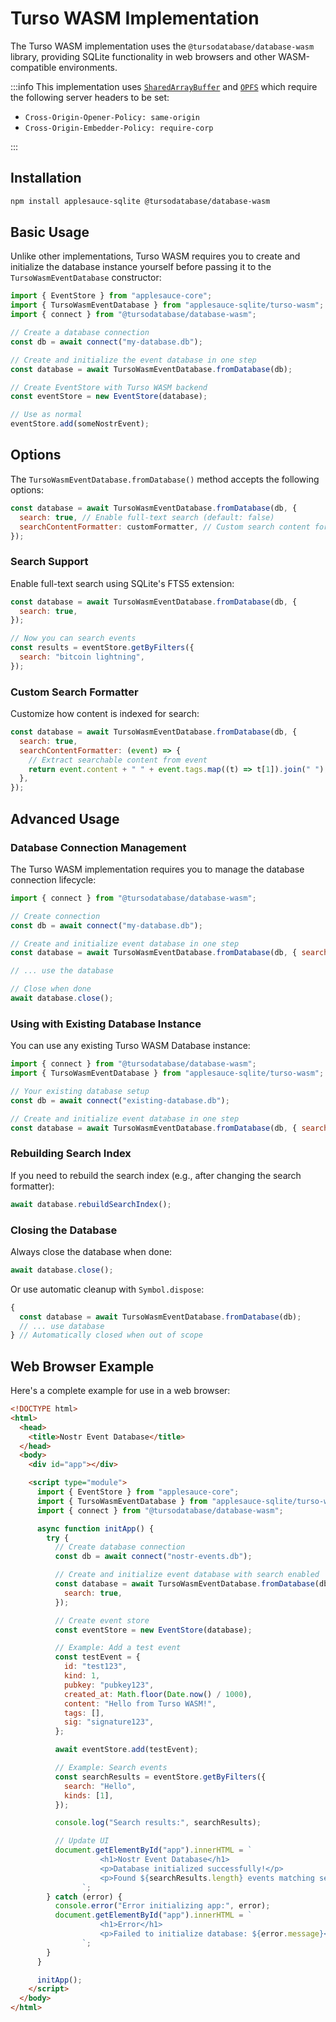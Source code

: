 # Turso WASM Implementation

The Turso WASM implementation uses the `@tursodatabase/database-wasm` library, providing SQLite functionality in web browsers and other WASM-compatible environments.

:::info
This implementation uses [`SharedArrayBuffer`](https://developer.mozilla.org/en-US/docs/Web/JavaScript/Reference/Global_Objects/SharedArrayBuffer) and [`OPFS`](https://developer.mozilla.org/en-US/docs/Web/API/File_System_API/Origin_private_file_system) which require the following server headers to be set:

- `Cross-Origin-Opener-Policy: same-origin`
- `Cross-Origin-Embedder-Policy: require-corp`

:::

## Installation

```bash
npm install applesauce-sqlite @tursodatabase/database-wasm
```

## Basic Usage

Unlike other implementations, Turso WASM requires you to create and initialize the database instance yourself before passing it to the `TursoWasmEventDatabase` constructor:

```js
import { EventStore } from "applesauce-core";
import { TursoWasmEventDatabase } from "applesauce-sqlite/turso-wasm";
import { connect } from "@tursodatabase/database-wasm";

// Create a database connection
const db = await connect("my-database.db");

// Create and initialize the event database in one step
const database = await TursoWasmEventDatabase.fromDatabase(db);

// Create EventStore with Turso WASM backend
const eventStore = new EventStore(database);

// Use as normal
eventStore.add(someNostrEvent);
```

## Options

The `TursoWasmEventDatabase.fromDatabase()` method accepts the following options:

```js
const database = await TursoWasmEventDatabase.fromDatabase(db, {
  search: true, // Enable full-text search (default: false)
  searchContentFormatter: customFormatter, // Custom search content formatter
});
```

### Search Support

Enable full-text search using SQLite's FTS5 extension:

```js
const database = await TursoWasmEventDatabase.fromDatabase(db, {
  search: true,
});

// Now you can search events
const results = eventStore.getByFilters({
  search: "bitcoin lightning",
});
```

### Custom Search Formatter

Customize how content is indexed for search:

```js
const database = await TursoWasmEventDatabase.fromDatabase(db, {
  search: true,
  searchContentFormatter: (event) => {
    // Extract searchable content from event
    return event.content + " " + event.tags.map((t) => t[1]).join(" ");
  },
});
```

## Advanced Usage

### Database Connection Management

The Turso WASM implementation requires you to manage the database connection lifecycle:

```js
import { connect } from "@tursodatabase/database-wasm";

// Create connection
const db = await connect("my-database.db");

// Create and initialize event database in one step
const database = await TursoWasmEventDatabase.fromDatabase(db, { search: true });

// ... use the database

// Close when done
await database.close();
```

### Using with Existing Database Instance

You can use any existing Turso WASM Database instance:

```js
import { connect } from "@tursodatabase/database-wasm";
import { TursoWasmEventDatabase } from "applesauce-sqlite/turso-wasm";

// Your existing database setup
const db = await connect("existing-database.db");

// Create and initialize event database in one step
const database = await TursoWasmEventDatabase.fromDatabase(db, { search: true });
```

### Rebuilding Search Index

If you need to rebuild the search index (e.g., after changing the search formatter):

```js
await database.rebuildSearchIndex();
```

### Closing the Database

Always close the database when done:

```js
await database.close();
```

Or use automatic cleanup with `Symbol.dispose`:

```js
{
  const database = await TursoWasmEventDatabase.fromDatabase(db);
  // ... use database
} // Automatically closed when out of scope
```

## Web Browser Example

Here's a complete example for use in a web browser:

```html
<!DOCTYPE html>
<html>
  <head>
    <title>Nostr Event Database</title>
  </head>
  <body>
    <div id="app"></div>

    <script type="module">
      import { EventStore } from "applesauce-core";
      import { TursoWasmEventDatabase } from "applesauce-sqlite/turso-wasm";
      import { connect } from "@tursodatabase/database-wasm";

      async function initApp() {
        try {
          // Create database connection
          const db = await connect("nostr-events.db");

          // Create and initialize event database with search enabled
          const database = await TursoWasmEventDatabase.fromDatabase(db, {
            search: true,
          });

          // Create event store
          const eventStore = new EventStore(database);

          // Example: Add a test event
          const testEvent = {
            id: "test123",
            kind: 1,
            pubkey: "pubkey123",
            created_at: Math.floor(Date.now() / 1000),
            content: "Hello from Turso WASM!",
            tags: [],
            sig: "signature123",
          };

          await eventStore.add(testEvent);

          // Example: Search events
          const searchResults = eventStore.getByFilters({
            search: "Hello",
            kinds: [1],
          });

          console.log("Search results:", searchResults);

          // Update UI
          document.getElementById("app").innerHTML = `
                    <h1>Nostr Event Database</h1>
                    <p>Database initialized successfully!</p>
                    <p>Found ${searchResults.length} events matching search.</p>
                `;
        } catch (error) {
          console.error("Error initializing app:", error);
          document.getElementById("app").innerHTML = `
                    <h1>Error</h1>
                    <p>Failed to initialize database: ${error.message}</p>
                `;
        }
      }

      initApp();
    </script>
  </body>
</html>
```
